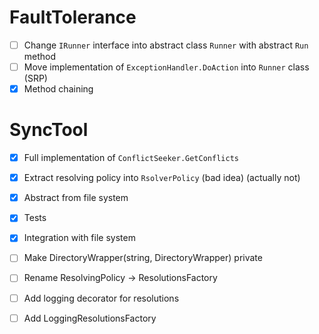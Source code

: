 # FaultTolerance
- [ ] Change `IRunner` interface into abstract class `Runner` with abstract `Run` method
- [ ] Move implementation of `ExceptionHandler.DoAction` into `Runner` class (SRP)
- [x] Method chaining

# SyncTool
- [x] Full implementation of `ConflictSeeker.GetConflicts`
- [x] Extract resolving policy into `RsolverPolicy` (bad idea) (actually not)
- [x] Abstract from file system
- [x] Tests
- [x] Integration with file system
- [ ] Make DirectoryWrapper(string, DirectoryWrapper) private

- [ ] Rename ResolvingPolicy -> ResolutionsFactory
- [ ] Add logging decorator for resolutions
- [ ] Add LoggingResolutionsFactory
